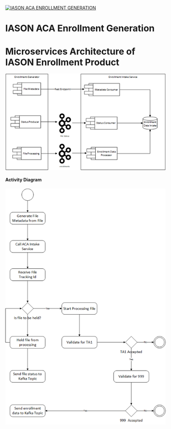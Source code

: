 [![IASON ACA ENROLLMENT GENERATION](https://circleci.com/gh/iasonenrollment/iason-aca-enrollment-generation.svg?style=svg)](https://app.circleci.com/pipelines/github/iasonenrollment/iason-aca-enrollment-generation)
# IASON ACA Enrollment Generation

# Microservices Architecture of IASON Enrollment Product

![](images/iason-architecture.png)

#### Activity Diagram ####

![](images/activity-diagram.png)